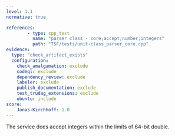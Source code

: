 ```yaml
---
level: 1.1
normative: true

references:
        - type: cpp_test
          name: "parser class - core;accept;number;integers"
          path: "TSF/tests/unit-class_parser_core.cpp"
evidence:
  type: "check_artifact_exists"
  configuration:
    check_amalgamation: exclude
    codeql: exclude
    dependency_review: exclude
    labeler: exclude
    publish_documentation: exclude
    test_trudag_extensions: exclude
    ubuntu: include
score:
    Jonas-Kirchhoff: 1.0
---
```


The service does accept integers within the limits of 64-bit double.